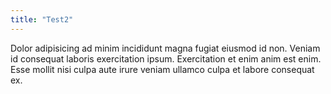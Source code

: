 ```yaml
---
title: "Test2"
---
```


Dolor adipisicing ad minim incididunt magna fugiat eiusmod id non. Veniam id consequat laboris exercitation ipsum. Exercitation et enim anim est enim. Esse mollit nisi culpa aute irure veniam ullamco culpa et labore consequat ex.